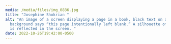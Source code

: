 ```yaml
---
media: /media/files/img_0836.jpg
title: "Josephine Shokrian "
alt: "An image of a screen displaying a page in a book, black text on a white
  background says “this page intentionally left blank.” A silhouette of a figure
  is reflected in the screen. "
date: 2022-10-26T19:42:00-0500
---
```

